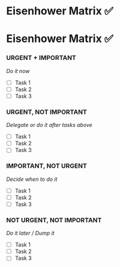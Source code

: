 # Eisenhower Matrix ✅
# Eisenhower Matrix ✅

### URGENT + IMPORTANT
*Do it now*
- [ ] Task 1
- [ ] Task 2
- [ ] Task 3

### URGENT, NOT IMPORTANT
*Delegate or do it after tasks above*
- [ ] Task 1
- [ ] Task 2
- [ ] Task 3

### IMPORTANT, NOT URGENT
*Decide when to do it*
- [ ] Task 1
- [ ] Task 2
- [ ] Task 3

### NOT URGENT, NOT IMPORTANT
*Do it later / Dump it*
- [ ] Task 1
- [ ] Task 2
- [ ] Task 3